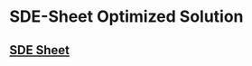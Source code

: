 # SDE-Sheet Optimized Solution 

## <a href = 'https://takeuforward.org/interviews/strivers-sde-sheet-top-coding-interview-problems/'> SDE Sheet </a>
